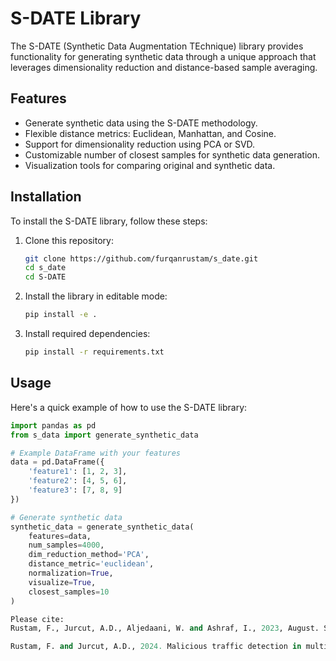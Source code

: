 # S-DATE Library

The S-DATE (Synthetic Data Augmentation TEchnique) library provides functionality for generating synthetic data through a unique approach that leverages dimensionality reduction and distance-based sample averaging.

## Features

- Generate synthetic data using the S-DATE methodology.
- Flexible distance metrics: Euclidean, Manhattan, and Cosine.
- Support for dimensionality reduction using PCA or SVD.
- Customizable number of closest samples for synthetic data generation.
- Visualization tools for comparing original and synthetic data.

## Installation

To install the S-DATE library, follow these steps:

1. Clone this repository:
    ```bash
    git clone https://github.com/furqanrustam/s_date.git
    cd s_date
    cd S-DATE
    ```

2. Install the library in editable mode:
    ```bash
    pip install -e .
    ```

3. Install required dependencies:
    ```bash
    pip install -r requirements.txt
    ```

## Usage

Here's a quick example of how to use the S-DATE library:

```python
import pandas as pd
from s_data import generate_synthetic_data

# Example DataFrame with your features
data = pd.DataFrame({
    'feature1': [1, 2, 3],
    'feature2': [4, 5, 6],
    'feature3': [7, 8, 9]
})

# Generate synthetic data
synthetic_data = generate_synthetic_data(
    features=data,
    num_samples=4000,
    dim_reduction_method='PCA',
    distance_metric='euclidean',
    normalization=True,
    visualize=True,
    closest_samples=10
)

Please cite:
Rustam, F., Jurcut, A.D., Aljedaani, W. and Ashraf, I., 2023, August. Securing multi-environment networks using versatile synthetic data augmentation technique and machine learning algorithms. In 2023 20th Annual International Conference on Privacy, Security and Trust (PST) (pp. 1-10). IEEE.

Rustam, F. and Jurcut, A.D., 2024. Malicious traffic detection in multi-environment networks using novel S-DATE and PSO-D-SEM approaches. Computers & Security, 136, p.103564.
